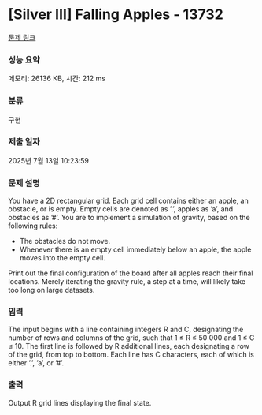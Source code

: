 # [Silver III] Falling Apples - 13732 

[문제 링크](https://www.acmicpc.net/problem/13732) 

### 성능 요약

메모리: 26136 KB, 시간: 212 ms

### 분류

구현

### 제출 일자

2025년 7월 13일 10:23:59

### 문제 설명

<p>You have a 2D rectangular grid. Each grid cell contains either an apple, an obstacle, or is empty. Empty cells are denoted as ’.’, apples as ’a’, and obstacles as ’#’. You are to implement a simulation of gravity, based on the following rules:</p>

<ul>
	<li>The obstacles do not move.</li>
	<li>Whenever there is an empty cell immediately below an apple, the apple moves into the empty cell.</li>
</ul>

<p>Print out the final configuration of the board after all apples reach their final locations. Merely iterating the gravity rule, a step at a time, will likely take too long on large datasets.</p>

### 입력 

 <p>The input begins with a line containing integers R and C, designating the number of rows and columns of the grid, such that 1 ≤ R ≤ 50 000 and 1 ≤ C ≤ 10. The first line is followed by R additional lines, each designating a row of the grid, from top to bottom. Each line has C characters, each of which is either ’.’, ’a’, or ’#’.</p>

### 출력 

 <p>Output R grid lines displaying the final state. </p>

